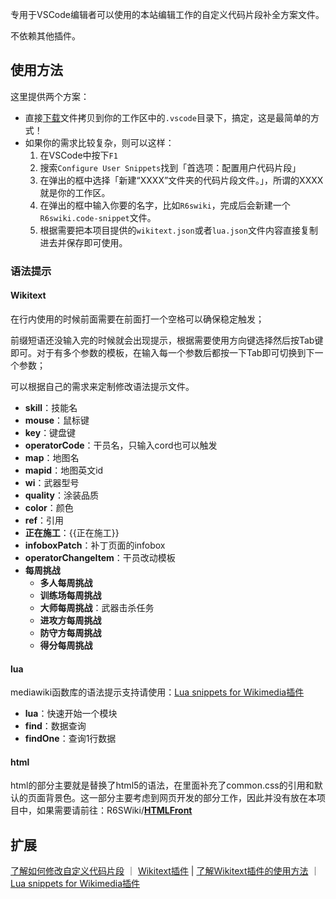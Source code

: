 专用于VSCode编辑者可以使用的本站编辑工作的自定义代码片段补全方案文件。

不依赖其他插件。

## 使用方法


这里提供两个方案：


- 直接[下载](https://github.com/R6SWiki/VSCodeSnippets/releases)文件拷贝到你的工作区中的`.vscode`目录下，搞定，这是最简单的方式！
- 如果你的需求比较复杂，则可以这样：
	1. 在VSCode中按下`F1`
	2. 搜索`Configure User Snippets`找到「首选项：配置用户代码片段」
	3. 在弹出的框中选择「新建“XXXX”文件夹的代码片段文件。」，所谓的XXXX就是你的工作区。
	4. 在弹出的框中输入你要的名字，比如`R6swiki`，完成后会新建一个`R6swiki.code-snippet`文件。
	5. 根据需要把本项目提供的`wikitext.json`或者`lua.json`文件内容直接复制进去并保存即可使用。

### 语法提示


#### Wikitext


在行内使用的时候前面需要在前面打一个空格可以确保稳定触发；

前缀短语还没输入完的时候就会出现提示，根据需要使用方向键选择然后按Tab键即可。对于有多个参数的模板，在输入每一个参数后都按一下Tab即可切换到下一个参数；

可以根据自己的需求来定制修改语法提示文件。


- **skill**：技能名
- **mouse**：鼠标键
- **key**：键盘键
- **operatorCode**：干员名，只输入cord也可以触发
- **map**：地图名
- **mapid**：地图英文id
- **wi**：武器型号
- **quality**：涂装品质
- **color**：颜色
- **ref**：引用
- **正在施工**：{{正在施工}}
- **infoboxPatch**：补丁页面的infobox
- **operatorChangeItem**：干员改动模板
- **每周挑战**
	- **多人每周挑战**
	- **训练场每周挑战**
	- **大师每周挑战**：武器击杀任务
	- **进攻方每周挑战**
	- **防守方每周挑战**
	- **得分每周挑战**

#### lua


mediawiki函数库的语法提示支持请使用：[Lua snippets for Wikimedia插件](https://marketplace.visualstudio.com/items?itemName=jeblad-3.WMFsnippets)


- **lua**：快速开始一个模块
- **find**：数据查询
- **findOne**：查询1行数据

#### html


html的部分主要就是替换了html5的语法，在里面补充了common.css的引用和默认的页面背景色。这一部分主要考虑到网页开发的部分工作，因此并没有放在本项目中，如果需要请前往：R6SWiki/**[HTMLFront](https://github.com/R6SWiki/HTMLFront)**

## 扩展


[了解如何修改自定义代码片段](https://code.visualstudio.com/docs/editor/userdefinedsnippets) ｜ [Wikitext插件](https://marketplace.visualstudio.com/items?itemName=RoweWilsonFrederiskHolme.wikitext) | [了解Wikitext插件的使用方法](https://www.huijiwiki.com/p/21136) ｜ [Lua snippets for Wikimedia插件](https://marketplace.visualstudio.com/items?itemName=jeblad-3.WMFsnippets)
